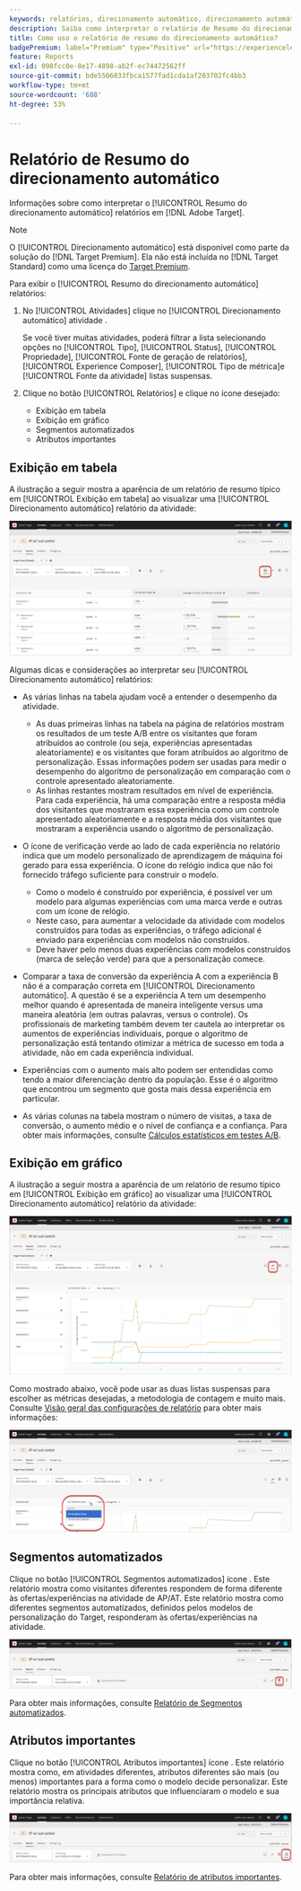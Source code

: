 ```yaml
---
keywords: relatórios, direcionamento automático, direcionamento automático, AT, relatório
description: Saiba como interpretar o relatório de Resumo do direcionamento automático no Adobe Target. Você pode alternar para os relatórios de Segmentos automatizados e Atributos importantes desse relatório.
title: Como uso o relatório de resumo do direcionamento automático?
badgePremium: label="Premium" type="Positive" url="https://experienceleague.adobe.com/docs/target/using/introduction/intro.html?lang=en#premium newtab=true" tooltip="See what's included in Target Premium."
feature: Reports
exl-id: 098fcc0e-8e17-4898-ab2f-ec74472562ff
source-git-commit: bde5506033fbca1577fad1cda1af203702fc4bb3
workflow-type: tm+mt
source-wordcount: '688'
ht-degree: 53%

---
```


# Relatório de Resumo do direcionamento automático

Informações sobre como interpretar o [!UICONTROL Resumo do direcionamento automático] relatórios em [!DNL Adobe Target].

>[!NOTE]
>
>O [!UICONTROL Direcionamento automático] está disponível como parte da solução do [!DNL Target Premium]. Ela não está incluída no [!DNL Target Standard] como uma licença do [Target Premium](/help/main/c-intro/intro.md#premium).

Para exibir o [!UICONTROL Resumo do direcionamento automático] relatórios:

1. No [!UICONTROL Atividades] clique no [!UICONTROL Direcionamento automático] atividade .

   Se você tiver muitas atividades, poderá filtrar a lista selecionando opções no [!UICONTROL Tipo], [!UICONTROL Status], [!UICONTROL Propriedade], [!UICONTROL Fonte de geração de relatórios], [!UICONTROL Experience Composer], [!UICONTROL Tipo de métrica]e [!UICONTROL Fonte da atividade] listas suspensas.

1. Clique no botão [!UICONTROL Relatórios] e clique no ícone desejado:

   * Exibição em tabela 
   * Exibição em gráfico
   * Segmentos automatizados
   * Atributos importantes

## Exibição em tabela 

A ilustração a seguir mostra a aparência de um relatório de resumo típico em [!UICONTROL Exibição em tabela] ao visualizar uma [!UICONTROL Direcionamento automático] relatório da atividade:

![Relatório de exibição de tabela do Direcionamento automático](/help/main/c-reports/assets/at-table-view.png)

Algumas dicas e considerações ao interpretar seu [!UICONTROL Direcionamento automático] relatórios:

* As várias linhas na tabela ajudam você a entender o desempenho da atividade.

   * As duas primeiras linhas na tabela na página de relatórios mostram os resultados de um teste A/B entre os visitantes que foram atribuídos ao controle (ou seja, experiências apresentadas aleatoriamente) e os visitantes que foram atribuídos ao algoritmo de personalização. Essas informações podem ser usadas para medir o desempenho do algoritmo de personalização em comparação com o controle apresentado aleatoriamente.
   * As linhas restantes mostram resultados em nível de experiência. Para cada experiência, há uma comparação entre a resposta média dos visitantes que mostraram essa experiência como um controle apresentado aleatoriamente e a resposta média dos visitantes que mostraram a experiência usando o algoritmo de personalização.

* O ícone de verificação verde ao lado de cada experiência no relatório indica que um modelo personalizado de aprendizagem de máquina foi gerado para essa experiência. O ícone do relógio indica que não foi fornecido tráfego suficiente para construir o modelo.

   * Como o modelo é construído por experiência, é possível ver um modelo para algumas experiências com uma marca verde e outras com um ícone de relógio.
   * Neste caso, para aumentar a velocidade da atividade com modelos construídos para todas as experiências, o tráfego adicional é enviado para experiências com modelos não construídos.
   * Deve haver pelo menos duas experiências com modelos construídos (marca de seleção verde) para que a personalização comece.

* Comparar a taxa de conversão da experiência A com a experiência B não é a comparação correta em [!UICONTROL Direcionamento automático]. A questão é se a experiência A tem um desempenho melhor quando é apresentada de maneira inteligente versus uma maneira aleatória (em outras palavras, versus o controle). Os profissionais de marketing também devem ter cautela ao interpretar os aumentos de experiências individuais, porque o algoritmo de personalização está tentando otimizar a métrica de sucesso em toda a atividade, não em cada experiência individual.
* Experiências com o aumento mais alto podem ser entendidas como tendo a maior diferenciação dentro da população. Esse é o algoritmo que encontrou um segmento que gosta mais dessa experiência em particular.
* As várias colunas na tabela mostram o número de visitas, a taxa de conversão, o aumento médio e o nível de confiança e a confiança. Para obter mais informações, consulte [Cálculos estatísticos em testes A/B](/help/main/c-reports/statistical-methodology/statistical-calculations.md).

## Exibição em gráfico

A ilustração a seguir mostra a aparência de um relatório de resumo típico em [!UICONTROL Exibição em gráfico] ao visualizar uma [!UICONTROL Direcionamento automático] relatório da atividade:

![Relatório de exibição de gráfico de direcionamento automático](/help/main/c-reports/assets/at-graph-view.png)

Como mostrado abaixo, você pode usar as duas listas suspensas para escolher as métricas desejadas, a metodologia de contagem e muito mais. Consulte [Visão geral das configurações de relatório](/help/main/c-reports/c-report-settings/report-settings.md) para obter mais informações:

![Relatório de exibição de gráfico de direcionamento automático](/help/main/c-reports/assets/at-graph-view-2.png)

## Segmentos automatizados

Clique no botão [!UICONTROL Segmentos automatizados] ícone . Este relatório mostra como visitantes diferentes respondem de forma diferente às ofertas/experiências na atividade de AP/AT. Este relatório mostra como diferentes segmentos automatizados, definidos pelos modelos de personalização do Target, responderam às ofertas/experiências na atividade.

![Ícone de segmentos automatizados](/help/main/c-reports/assets/icon-automated-sements.png)

Para obter mais informações, consulte [Relatório de Segmentos automatizados](/help/main/c-reports/c-personalization-insights-reports/automated-segments-report.md).

## Atributos importantes

Clique no botão [!UICONTROL Atributos importantes] ícone . Este relatório mostra como, em atividades diferentes, atributos diferentes são mais (ou menos) importantes para a forma como o modelo decide personalizar. Este relatório mostra os principais atributos que influenciaram o modelo e sua importância relativa.

![Ícone de atributos importantes](/help/main/c-reports/assets/icon-important-attributes.png)

Para obter mais informações, consulte [Relatório de atributos importantes](/help/main/c-reports/c-personalization-insights-reports/important-attributes-report.md).
